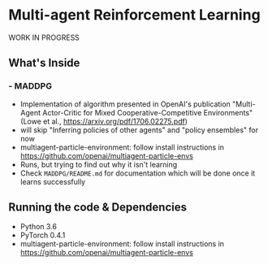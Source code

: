 # Multi-agent Reinforcement Learning

WORK IN PROGRESS

## What's Inside
### - MADDPG
- Implementation of algorithm presented in OpenAI's publication "Multi-Agent Actor-Critic for Mixed Cooperative-Competitive Environments" (Lowe et al., https://arxiv.org/pdf/1706.02275.pdf)
- will skip "Inferring policies of other agents" and "policy ensembles" for now
- multiagent-particle-environment: follow install instructions in https://github.com/openai/multiagent-particle-envs
- Runs, but trying to find out why it isn't learning
- Check `MADDPG/README.md` for documentation which will be done once it learns successfully 
## Running the code & Dependencies
- Python 3.6
- PyTorch 0.4.1
- multiagent-particle-environment: follow install instructions in https://github.com/openai/multiagent-particle-envs
